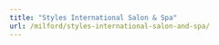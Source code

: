 ```yaml
---
title: "Styles International Salon & Spa"
url: /milford/styles-international-salon-and-spa/
---
```

